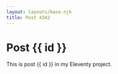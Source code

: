 ```yaml
---
layout: layouts/base.njk
title: Post 4342
---
```


# Post {{ id }}

This is post {{ id }} in my Eleventy project.
